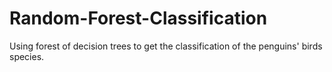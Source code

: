 # Random-Forest-Classification
Using forest of decision trees to get the classification of the penguins' birds species.  
